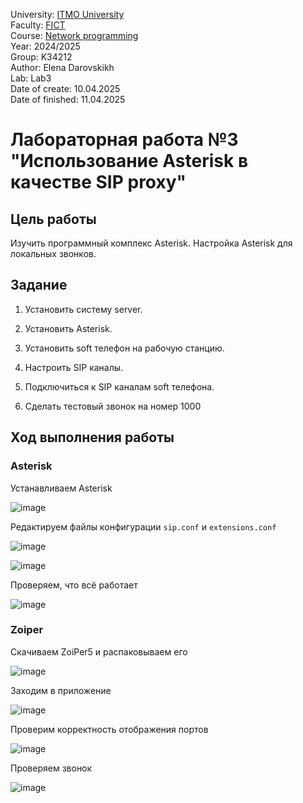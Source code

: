 University: [ITMO University](https://itmo.ru/ru/)  
Faculty: [FICT](https://fict.itmo.ru)  
Course: [Network programming](https://github.com/itmo-ict-faculty/network-programming)  
Year: 2024/2025  
Group: K34212  
Author: Elena Darovskikh  
Lab: Lab3  
Date of create: 10.04.2025  
Date of finished: 11.04.2025

# Лабораторная работа №3 "Использование Asterisk в качестве SIP proxy"

## Цель работы

Изучить программный комплекс Asterisk. Настройка Asterisk для локальных звонков.

## Задание

1. Установить систему server.
   
2. Установить Asterisk.
   
3. Установить soft телефон на рабочую станцию.
   
4. Настроить SIP каналы.

5. Подключиться к SIP каналам soft телефона.

6. Сделать тестовый звонок на номер 1000
   
## Ход выполнения работы 

### Asterisk

Устанавливаем Asterisk

![image](https://github.com/user-attachments/assets/c19b1942-0fa8-4ead-837b-b9761c9b8fc3)

Редактируем файлы конфигурации
`sip.conf` и `extensions.conf`

![image](https://github.com/user-attachments/assets/bcc47a1c-8335-45ec-9f03-2c309e6a39e2)

![image](https://github.com/user-attachments/assets/3e3fa8fd-6a1d-4262-b01f-aa2fa8d5630a)

Проверяем, что всё работает

![image](https://github.com/user-attachments/assets/efee5301-0ea7-4840-8ebb-38a1c943b601)

### Zoiper

Скачиваем ZoiPer5 и распаковываем его

![image](https://github.com/user-attachments/assets/95ce9693-3ad6-4932-af46-792e404fd450)

Заходим в приложение

![image](https://github.com/user-attachments/assets/61ac2d51-2657-449f-ac3c-46c2ee29027b)

Проверим корректность отображения портов

![image](https://github.com/user-attachments/assets/ce798e0b-7bc1-4c2b-b1cb-43a36e10cb3f)

Проверяем звонок

![image](https://github.com/user-attachments/assets/a92bf14f-622e-4f65-bfea-ec076f6374c6)
